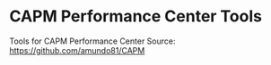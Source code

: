 # CAPM Performance Center Tools

Tools for CAPM Performance Center
Source: https://github.com/amundo81/CAPM